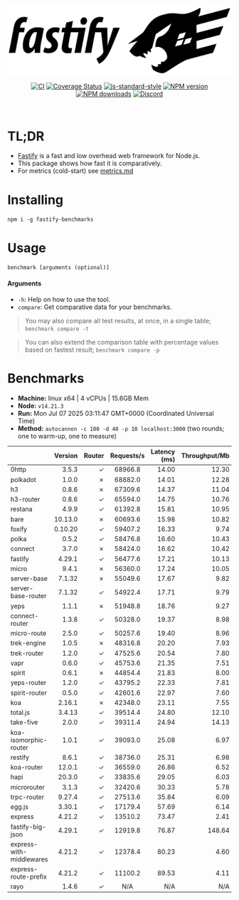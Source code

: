 <div align="center">
  <img src="https://github.com/fastify/graphics/raw/HEAD/fastify-landscape-outlined.svg" width="650" height="auto"/>
</div>

<div align="center">

[![CI](https://github.com/fastify/fastify/workflows/ci/badge.svg)](https://github.com/fastify/fastify/actions/workflows/ci.yml)
[![Coverage Status](https://coveralls.io/repos/github/fastify/fastify/badge.svg?branch=master)](https://coveralls.io/github/fastify/fastify?branch=master)
[![js-standard-style](https://img.shields.io/badge/code%20style-standard-brightgreen.svg?style=flat)](http://standardjs.com/)
[![NPM version](https://img.shields.io/npm/v/fastify.svg?style=flat)](https://www.npmjs.com/package/fastify)
[![NPM downloads](https://img.shields.io/npm/dm/fastify.svg?style=flat)](https://www.npmjs.com/package/fastify) [![Discord](https://img.shields.io/discord/725613461949906985)](https://discord.gg/fastify)

</div>
<br />

# TL;DR

* [Fastify](https://github.com/fastify/fastify) is a fast and low overhead web framework for Node.js.
* This package shows how fast it is comparatively.
* For metrics (cold-start) see [metrics.md](./METRICS.md)

# Installing

```
npm i -g fastify-benchmarks
```

# Usage

```
benchmark [arguments (optional)]
```

#### Arguments

* `-h`: Help on how to use the tool.
* `compare`: Get comparative data for your benchmarks.

> You may also compare all test results, at once, in a single table; `benchmark compare -t`

> You can also extend the comparison table with percentage values based on fastest result; `benchmark compare -p`
# Benchmarks

* __Machine:__ linux x64 | 4 vCPUs | 15.6GB Mem
* __Node:__ `v14.21.3`
* __Run:__ Mon Jul 07 2025 03:11:47 GMT+0000 (Coordinated Universal Time)
* __Method:__ `autocannon -c 100 -d 40 -p 10 localhost:3000` (two rounds; one to warm-up, one to measure)

|                          | Version | Router | Requests/s | Latency (ms) | Throughput/Mb |
| :--                      | --:     | --:    | :-:        | --:          | --:           |
| 0http                    | 3.5.3   | ✓      | 68966.8    | 14.00        | 12.30         |
| polkadot                 | 1.0.0   | ✗      | 68882.0    | 14.01        | 12.28         |
| h3                       | 0.8.6   | ✗      | 67309.6    | 14.37        | 11.04         |
| h3-router                | 0.8.6   | ✓      | 65594.0    | 14.75        | 10.76         |
| restana                  | 4.9.9   | ✓      | 61392.8    | 15.81        | 10.95         |
| bare                     | 10.13.0 | ✗      | 60693.6    | 15.98        | 10.82         |
| foxify                   | 0.10.20 | ✓      | 59407.2    | 16.33        | 9.74          |
| polka                    | 0.5.2   | ✓      | 58476.8    | 16.60        | 10.43         |
| connect                  | 3.7.0   | ✗      | 58424.0    | 16.62        | 10.42         |
| fastify                  | 4.29.1  | ✓      | 56477.6    | 17.21        | 10.13         |
| micro                    | 9.4.1   | ✗      | 56360.0    | 17.24        | 10.05         |
| server-base              | 7.1.32  | ✗      | 55049.6    | 17.67        | 9.82          |
| server-base-router       | 7.1.32  | ✓      | 54922.4    | 17.71        | 9.79          |
| yeps                     | 1.1.1   | ✗      | 51948.8    | 18.76        | 9.27          |
| connect-router           | 1.3.8   | ✓      | 50328.0    | 19.37        | 8.98          |
| micro-route              | 2.5.0   | ✓      | 50257.6    | 19.40        | 8.96          |
| trek-engine              | 1.0.5   | ✗      | 48316.8    | 20.20        | 7.93          |
| trek-router              | 1.2.0   | ✓      | 47525.6    | 20.54        | 7.80          |
| vapr                     | 0.6.0   | ✓      | 45753.6    | 21.35        | 7.51          |
| spirit                   | 0.6.1   | ✗      | 44854.4    | 21.83        | 8.00          |
| yeps-router              | 1.2.0   | ✓      | 43795.2    | 22.33        | 7.81          |
| spirit-router            | 0.5.0   | ✓      | 42601.6    | 22.97        | 7.60          |
| koa                      | 2.16.1  | ✗      | 42348.0    | 23.11        | 7.55          |
| total.js                 | 3.4.13  | ✓      | 39514.4    | 24.80        | 12.10         |
| take-five                | 2.0.0   | ✓      | 39311.4    | 24.94        | 14.13         |
| koa-isomorphic-router    | 1.0.1   | ✓      | 39093.0    | 25.08        | 6.97          |
| restify                  | 8.6.1   | ✓      | 38736.0    | 25.31        | 6.98          |
| koa-router               | 12.0.1  | ✓      | 36559.0    | 26.86        | 6.52          |
| hapi                     | 20.3.0  | ✓      | 33835.6    | 29.05        | 6.03          |
| microrouter              | 3.1.3   | ✓      | 32420.6    | 30.33        | 5.78          |
| trpc-router              | 9.27.4  | ✓      | 27513.6    | 35.84        | 6.09          |
| egg.js                   | 3.30.1  | ✓      | 17179.4    | 57.69        | 6.14          |
| express                  | 4.21.2  | ✓      | 13510.2    | 73.47        | 2.41          |
| fastify-big-json         | 4.29.1  | ✓      | 12919.8    | 76.87        | 148.64        |
| express-with-middlewares | 4.21.2  | ✓      | 12378.4    | 80.23        | 4.60          |
| express-route-prefix     | 4.21.2  | ✓      | 11100.2    | 89.53        | 4.11          |
| rayo                     | 1.4.6   | ✓      | N/A        | N/A          | N/A           |
